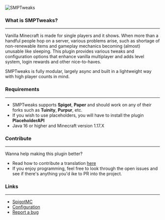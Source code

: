 ![SMPTweaks](https://files.noni.io/smptweaks_logo_320px.png)

### What is SMPTweaks?
___
Vanilla Minecraft is made for single players and it shows. When more than a handful people hop on a server, various problems arise, such as shortage of non-renewable items and gameplay mechanics becoming (almost) unusable like sleeping.
This plugin provides various tweaks and configuration options that enhance vanilla multiplayer and adds level system, login rewards and other nice-to-haves.

SMPTweaks is fully modular, largely async and built in a lightweight way with high player counts in mind.

### Requirements

---

- SMPTweaks supports **Spigot**, **Paper** and should work on any of their forks such as **Tuinity**, **Purpur**, etc.
- If you wish to use placeholders, you will have to install the plugin **PlaceholderAPI**
- Java 16 or higher and Minecraft version 1.17.X

### Contribute

---

Wanna help making this plugin better?
- Read how to contribute a translation [here](https://github.com/NoniDOTio/SMPtweaks/tree/master/src/main/resources/lang)
- If you enjoy programming, feel free to look through the open issues and see if there's anything you'd ike to PR into the project.

### Links

---

- [SpigotMC](https://www.spigotmc.org/resources/smptweaks.93381/)
- [Configuration](https://noni.io/smptweaks-config)
- [Report a bug](https://github.com/NoniDOTio/SMPtweaks/issues)
